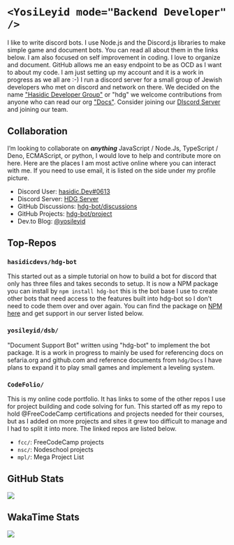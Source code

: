 # `<YosiLeyid mode="Backend Developer" />`

I like to write discord bots. I use Node.js and the Discord.js libraries to make simple game and document bots. You can read all about them in the links below. I am also focused on self improvement in coding. I love to organize and document. GitHub allows me an easy endpoint to be as OCD as I want to about my code. I am just setting up my account and it is a work in progress as we all are :-) I run a discord server for a small group of Jewish developers who met on discord and network on there. We decided on the name ["Hasidic Developer Group"](https://github.com/hasidicdevs) or "hdg" we welcome contributions from anyone who can read our org ["Docs"](https://github.com/hasidicdevs/Docs). Consider joining our [DIscord Server](https://discord.gg/KpGXAEnVnv) and joining our team.

## Collaboration

I’m looking to collaborate on **_anything_** JavaScript / Node.Js, TypeScript / Deno, ECMAScript, or python, I would love to help and contribute more on here. Here are the places I am most active online where you can interact with me. If you need to use email, it is listed on the side under my profile picture.

- Discord User: [hasidic.Dev#0613](https://discord.com/user/hasidic.dev#0613)
- Discord Server: [HDG Server](https://discord.gg/KpGXAEnVnv)
- GitHub Discussions: [hdg-bot/discussions](https://github.com/orgs/hasidicdevs/discussions)
- GitHub Projects: [hdg-bot/project](https://github.com/orgs/hasidicdevs/projects/4)
- Dev.to Blog: [@yosileyid](https://dev.to/yosileyid)

## Top-Repos

### `hasidicdevs/hdg-bot`
This started out as a simple tutorial on how to build a bot for discord that only has three files and takes seconds to setup. It is now a NPM package you can install by `npm install hdg-bot` this is the bot base I use to create other bots that need access to the features built into hdg-bot so I don't need to code them over and over again. You can find the package on [NPM here](https://npmjs.com/package/hdg-bot) and get support in our server listed below.

### `yosileyid/dsb/`
"Document Support Bot" written using "hdg-bot" to implement the bot package. It is a work in progress to mainly be used for referencing docs on sefaria.org and github.com and reference documents from `hdg/Docs` I have plans to expand it to play small games and implement a leveling system.

### `CodeFolio/`

This is my online code portfolio. It has links to some of the other repos I use for project building and code solving for fun. This started off as my repo to hold @FreeCodeCamp certifications and projects needed for their courses, but as I added on more projects and sites it grew too difficult to manage and I had to split it into more. The linked repos are listed below.

- `fcc/`: FreeCodeCamp projects
- `nsc/`: Nodeschool projects
- `mpl/`: Mega Project List

## GitHub Stats

<img src="https://github-readme-stats.vercel.app/api?username=yosileyid&show_icons=true&theme=transparent" />

## WakaTime Stats

<img src="https://github-readme-stats.vercel.app/api/wakatime?username=yosileyid&theme=transparent" />
